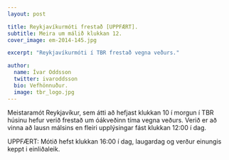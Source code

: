 ```yaml
---
layout: post

title: Reykjavíkurmóti frestað [UPPFÆRT].
subtitle: Meira um málið klukkan 12.
cover_image: em-2014-145.jpg

excerpt: "Reykjavíkurmóti í TBR frestað vegna veðurs."

author:
  name: Ívar Oddsson
  twitter: ivaroddsson
  bio: Vefhönnuður.
  image: tbr_logo.jpg
---
```

Meistaramót Reykjavíkur, sem átti að hefjast klukkan 10 í morgun í TBR húsinu hefur verið frestað um óákveðinn tíma vegna veðurs. Verið er að vinna að lausn málsins en fleiri upplýsingar fást klukkan 12:00 í dag.

UPPFÆRT: Mótið hefst klukkan 16:00 í dag, laugardag og verður einungis keppt i einliðaleik.
